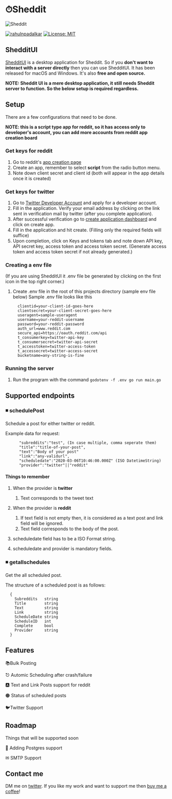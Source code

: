 # ⏱Sheddit

![Sheddit](https://i.imgur.com/ZZbe5cW.png)

[![rahulnpadalkar](https://circleci.com/gh/rahulnpadalkar/Sheddit.svg?style=shield)](https://circleci.com/) [![License: MIT](https://img.shields.io/badge/License-MIT-yellow.svg)](https://opensource.org/licenses/MIT)

## ShedditUI

[ShedditUI](https://github.com/rahulnpadalkar/ShedditUI) is a desktop application for Sheddit. So if you **don't want to interact with a server directly** then you can use ShedditUI. It has been released for macOS and Windows. It's also **free and open source.**

**NOTE: Sheddit UI is a mere desktop application, it still needs Sheddit server to function. So the below setup is required regardless.**

## Setup

There are a few configurations that need to be done.

 **NOTE: this is a script type app for reddit, so it has access only to developer's account, you can add more accounts from reddit app creation board**
 
 ### Get keys for reddit

1. Go to reddit's [app creation page](https://ssl.reddit.com/prefs/apps)
2. Create an app, remember to select **script** from the radio button menu.
3. Note down client secret and client id (both will appear in the app details once it is created)

### Get keys for twitter

1. Go to [Twitter Developer Account](https://developer.twitter.com/en/apply) and apply for a developer account.
2. Fill in the application. Verify your email address by clicking on the link sent in verification mail by twitter (after you complete application).
3. After successful verification go to [create application dashboard](https://developer.twitter.com/en/apps) and click on create app.
4. Fill in the application and hit create. (Filling only the required fields will suffice)
5. Upon completion, click on Keys and tokens tab and note down API key, API secret key, access token and access token secret. (Generate access token and access token secret if not already generated.)

### Creating a env file

(If you are using ShedditUI it .env file be generated by clicking on the first icon in the top right corner.)

1. Create .env file in the root of this projects directory (sample env file below)
  Sample .env file looks like this

    ```
      clientid=your-client-id-goes-here
      clientsecret=your-client-secret-goes-here
      useragent=sample-useragent
      username=your-reddit-username
      password=your-reddit-password
      auth_url=www.reddit.com
      secure_api=https://oauth.reddit.com/api
      t_consumerkey=twitter-api-key
      t_consumersecret=twitter-api-secret
      t_accesstoken=twitter-access-token
      t_accessecret=twitter-access-secret
      bucketname=any-string-is-fine
    ```

### Running the server

1. Run the program with the command `godotenv -f .env go run main.go`

## Supported endpoints

### ◾ schedulePost

Schedule a post for either twitter or reddit.

Example data for request:
```
      "subreddits":"test", (In case multiple, comma seperate them)
      "title":"title-of-your-post",
      "text":"Body of your post"
      "link":"any-validurl",
      "scheduledate":"2020-03-06T10:46:00.000Z" (ISO DatetimeString)
      "provider":"twitter"||"reddit"
```

#### Things to remember

1. When the provider is **twitter**
    1. Text corresponds to the tweet text

2. When the provider is **reddit**
    1. If text field is not empty then, it is considered as a text post and link field will be ignored.
    2. Text field corresponds to the body of the post.

3. scheduledate field has to be a ISO Format string.
  
4. scheduledate and provider is mandatory fields.

### ◾ getallschedules

Get the all scheduled post.

The structure of a scheduled post is as follows:

```
  {
    Subreddits   string
    Title        string
    Text         string
    Link         string
    ScheduleDate string
    ScheduleID   int
    Complete     bool
    Provider     string
  }
```

## Features

📚Bulk Posting

⎋ Automic Scheduling after crash/failure

🅰️ Text and Link Posts support for reddit

🟠 Status of scheduled posts

🐦Twitter Support

## Roadmap

Things that will be supported soon

🚀 Adding Postgres support

✉ SMTP Support

## Contact me

DM me on [twitter](https://twitter.com/rahulnpadalkar). If you like my work and want to support me then [buy me a coffee](https://www.buymeacoffee.com/1UyiBMG)!
